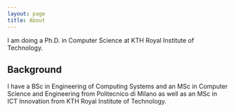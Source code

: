 ```yaml
---
layout: page
title: About
---
```


I am doing a Ph.D. in Computer Science at KTH Royal Institute of Technology.

## Background

I have a BSc in Engineering of Computing Systems and an MSc in Computer Science and Engineering from Politecnico di Milano as well as an MSc in ICT Innovation from KTH Royal Institute of Technology.
